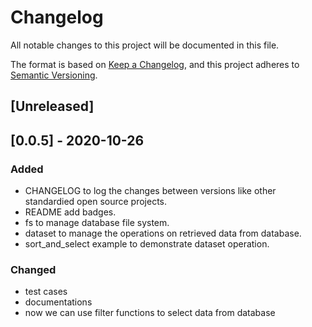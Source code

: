 # Changelog
All notable changes to this project will be documented in this file.

The format is based on [Keep a Changelog](https://keepachangelog.com/en/1.0.0/),
and this project adheres to [Semantic Versioning](https://semver.org/spec/v2.0.0.html).

## [Unreleased]

## [0.0.5] - 2020-10-26
### Added
- CHANGELOG to log the changes between versions like other standardied open source projects.
- README add badges.
- fs to manage database file system.
- dataset to manage the operations on retrieved data from database.
- sort_and_select example to demonstrate dataset operation.
### Changed
- test cases
- documentations
- now we can use filter functions to select data from database
